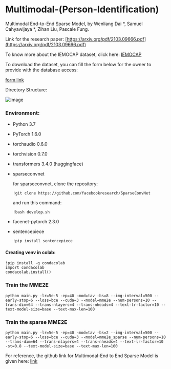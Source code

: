 # Multimodal-(Person-Identification)
Multimodal End-to-End Sparse Model, by Wenliang Dai *, Samuel Cahyawijaya *, Zihan Liu, Pascale Fung.

Link for the research paper: [https://arxiv.org/pdf/2103.09666.pdf](https://arxiv.org/pdf/2103.09666.pdf)

To know more about the IEMOCAP dataset, click here:
[IEMOCAP](https://sail.usc.edu/iemocap/)


To download the dataset, you can fill the form below for the owner to provide with the database access:

[form link](https://docs.google.com/forms/d/e/1FAIpQLScBecgI2K5bFTrXi_-05IYSSwOcqL5mX7dh57xcJV1m_NoznA/viewform)

Directory Structure:

![image](https://github.com/GANeelima/Multimodal-Person-Identification-/assets/114975668/c16e1c25-563d-46dc-a1f8-2690094ff13f)


### Environment:

* Python 3.7
* PyTorch 1.6.0
* torchaudio 0.6.0
* torchvision 0.7.0
* transformers 3.4.0 (huggingface)
* sparseconvnet

  for sparseconvnet, clone the repository:
  ```console
  !git clone https://github.com/facebookresearch/SparseConvNet
  ```
  and
  run this command:
   ```console
  !bash develop.sh
  ```
  
* facenet-pytorch 2.3.0
* sentencepiece
  
  ```console
  !pip install sentencepiece
  ```
#### Creating venv in colab:

```console
!pip install -q condacolab
import condacolab
condacolab.install()
```
### Train the MME2E

```console
python main.py -lr=5e-5 -ep=40 -mod=tav -bs=8 --img-interval=500 --early-stop=6 --loss=bce --cuda=3 --model=mme2e --num-persons=10 --trans-dim=64 --trans-nlayers=4 --trans-nheads=4 --text-lr-factor=10 --text-model-size=base --text-max-len=100
```

### Train the sparse MME2E

```console
python main.py -lr=5e-5 -ep=40 -mod=tav -bs=2 --img-interval=500 --early-stop=6 --loss=bce --cuda=3 --model=mme2e_sparse --num-persons=10 --trans-dim=64 --trans-nlayers=4 --trans-nheads=4 --text-lr-factor=10 -st=0.8 --text-model-size=base --text-max-len=100
```

For reference, the github link for Multimodal-End to End Sparse Model is given here:
[link](https://github.com/wenliangdai/Multimodal-End2end-Sparse.git/)
